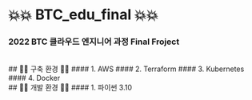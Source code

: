 # 💥💥 BTC_edu_final 💥💥
### 2022 BTC 클라우드 엔지니어 과정 Final Froject
<br/>
## 🚗🚗 구축 환경 🚗🚗
#### 1. AWS
#### 2. Terraform
#### 3. Kubernetes
#### 4. Docker
<br/>
## 🍟🍟 개발 환경 🍟🍟
#### 1. 파이썬 3.10
<br/>
